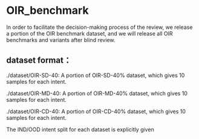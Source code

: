 # OIR_benchmark

In order to facilitate the decision-making process of the review, we release a portion of the OIR benchmark dataset, and we will release all OIR benchmarks and variants after blind review.

## dataset format：

./dataset/OIR-SD-40: A portion of OIR-SD-40% dataset, which gives 10 samples for each intent.  

./dataset/OIR-MD-40: A portion of OIR-MD-40% dataset, which gives 10 samples for each intent.

./dataset/OIR-CD-40: A portion of OIR-CD-40% dataset, which gives 10 samples for each intent.

The IND/OOD intent split for each dataset is explicitly given
